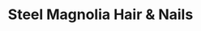 ---
title: "Steel Magnolia Hair & Nails"
url: /longview/steel-magnolia-hair-und-nails/
shop: Kosmetik
---